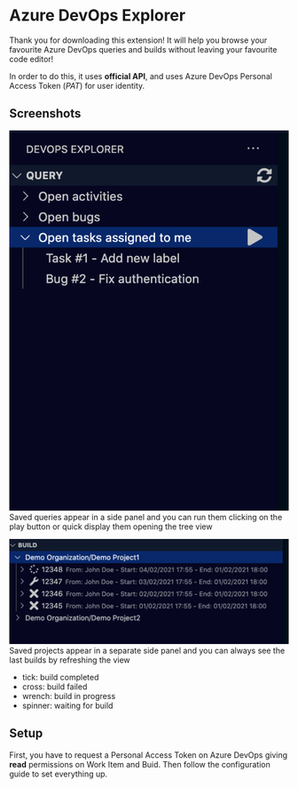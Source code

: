# Azure DevOps Explorer
Thank you for downloading this extension! It will help you browse your favourite Azure DevOps queries and builds without leaving your favourite code editor!

In order to do this, it uses **official API**, and uses Azure DevOps Personal Access Token (*PAT*) for user identity.

## Screenshots
![Query View](media/img/query-list.png)
Saved queries appear in a side panel and you can run them clicking on the play button or quick display them opening the tree view

![Build View](media/img/build-list.png)
Saved projects appear in a separate side panel and you can always see the last builds by refreshing the view
- tick: build completed
- cross: build failed
- wrench: build in progress
- spinner: waiting for build

## Setup
First, you have to request a Personal Access Token on Azure DevOps giving **read** permissions on Work Item and Buid.
Then follow the configuration guide to set everything up.